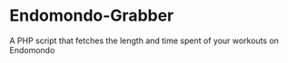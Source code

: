 Endomondo-Grabber
=================

A PHP script that fetches the length and time spent of your workouts on Endomondo
